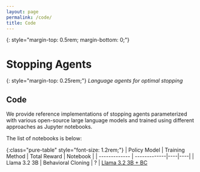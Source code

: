 ```yaml
---
layout: page
permalink: /code/
title: Code 
---
```


{: style="margin-top: 0.5rem; margin-bottom: 0;"}
# Stopping Agents

{: style="margin-top: 0.25rem;"}
*Language agents for optimal stopping*

## Code

We provide reference implementations of stopping agents
parameterized with various open-source large language models
and trained using different approaches as Jupyter notebooks.

The list of notebooks is below:

{:class="pure-table" style="font-size: 1.2rem;"}
| Policy Model | Training Method | Total Reward | Notebook |
| ------------- | -------------|----|----|
| Llama 3.2 3B | Behavioral Cloning  | ? | [Llama 3.2 3B + BC](#)
